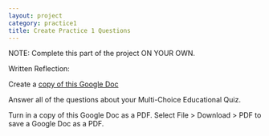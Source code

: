 ```yaml
---
layout: project
category: practice1
title: Create Practice 1 Questions
---
```


NOTE: Complete this part of the project ON YOUR OWN.

Written Reflection:

Create a [copy of this Google Doc](https://docs.google.com/document/d/1BB8P_41wooVqGAvJW9_JWM1394p5x0H8MDDH4vbAZ78/copy)

Answer all of the questions about your Multi-Choice Educational Quiz.

Turn in a copy of this Google Doc as a PDF. Select File > Download > PDF to save a Google Doc as a PDF.
